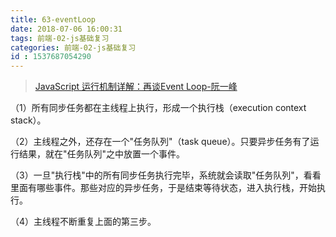 ```yaml
---
title: 63-eventLoop
date: 2018-07-06 16:00:31
tags: 前端-02-js基础复习
categories: 前端-02-js基础复习
id : 1537687054290
---
```

> [JavaScript 运行机制详解：再谈Event Loop-阮一峰](http://www.ruanyifeng.com/blog/2014/10/event-loop.html)

（1）所有同步任务都在主线程上执行，形成一个执行栈（execution context stack）。

（2）主线程之外，还存在一个"任务队列"（task queue）。只要异步任务有了运行结果，就在"任务队列"之中放置一个事件。

（3）一旦"执行栈"中的所有同步任务执行完毕，系统就会读取"任务队列"，看看里面有哪些事件。那些对应的异步任务，于是结束等待状态，进入执行栈，开始执行。

（4）主线程不断重复上面的第三步。